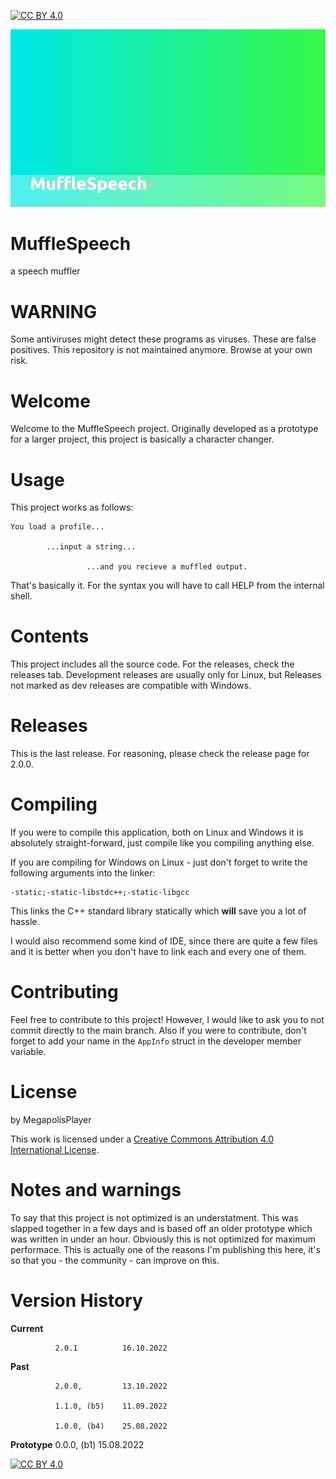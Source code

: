 [![CC BY 4.0][cc-by-shield]][cc-by]

![MuffleSpeech Background](https://raw.githubusercontent.com/MegapolisPlayer/MuffleSpeech/main/background1MS.png)

# MuffleSpeech
a speech muffler

# WARNING
Some antiviruses might detect these programs as viruses. These are false positives.
This repository is not maintained anymore. Browse at your own risk.

# Welcome
Welcome to the MuffleSpeech project.
Originally developed as a prototype for a larger project, this project is basically a character changer.

# Usage
This project works as follows:

    You load a profile...

            ...input a string...
           
                     ...and you recieve a muffled output.
                    
That's basically it. For the syntax you will have to call HELP from the internal shell.

# Contents
This project includes all the source code. For the releases, check the releases tab. Development releases are usually only for Linux, but Releases not marked as dev releases are compatible with Windows.

# Releases
This is the last release. For reasoning, please check the release page for 2.0.0.

# Compiling
If you were to compile this application, both on Linux and Windows it is absolutely straight-forward, just compile like you compiling anything else.

If you are compiling for Windows on Linux - just don't forget to write the following arguments into the linker:

    -static;-static-libstdc++;-static-libgcc
    
This links the C++ standard library statically which **will** save you a lot of hassle.

I would also recommend some kind of IDE, since there are quite a few files and it is better when you don't have to link each and every one of them.

# Contributing
Feel free to contribute to this project! However, I would like to ask you to not commit directly to the main branch. Also if you were to contribute, don't forget to add your name in the `AppInfo` struct in the developer member variable.

# License
by MegapolisPlayer

This work is licensed under a
[Creative Commons Attribution 4.0 International License][cc-by].

# Notes and warnings
To say that this project is not optimized is an understatment. This was slapped together in a few days and is based off an older prototype which was written in under an hour. Obviously this is not optimized for maximum performace. This is actually one of the reasons I'm publishing this here, it's so that you - the community - can improve on this.

# Version History

**Current** 

              2.0.1          16.10.2022

**Past** 
    
              2.0.0,         13.10.2022

              1.1.0, (b5)    11.09.2022

              1.0.0, (b4)    25.08.2022
 
**Prototype** 0.0.0, (b1)    15.08.2022	

[![CC BY 4.0][cc-by-image]][cc-by]

[cc-by]: http://creativecommons.org/licenses/by/4.0/
[cc-by-image]: https://i.creativecommons.org/l/by/4.0/88x31.png
[cc-by-shield]: https://img.shields.io/badge/License-CC%20BY%204.0-lightgrey.svg
